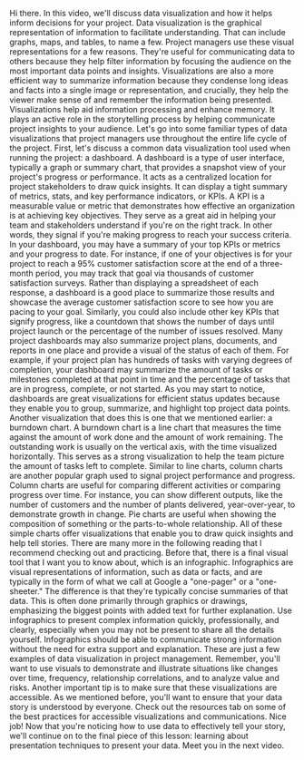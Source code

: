 Hi there. In this video, we'll discuss data visualization and how it helps
inform decisions for your project. Data visualization is the graphical
representation of information to facilitate understanding. That can include
graphs, maps, and tables, to name a few. Project managers use these visual
representations for a few reasons. They're useful for communicating data to
others because they help filter information by focusing the audience on the most
important data points and insights. Visualizations are also a more efficient way
to summarize information because they condense long ideas and facts into a
single image or representation, and crucially, they help the viewer make sense
of and remember the information being presented. Visualizations help aid
information processing and enhance memory. It plays an active role in the
storytelling process by helping communicate project insights to your audience.
Let's go into some familiar types of data visualizations that project managers
use throughout the entire life cycle of the project. First, let's discuss a
common data visualization tool used when running the project: a dashboard. A
dashboard is a type of user interface, typically a graph or summary chart, that
provides a snapshot view of your project's progress or performance. It acts as a
centralized location for project stakeholders to draw quick insights. It can
display a tight summary of metrics, stats, and key performance indicators, or
KPIs. A KPI is a measurable value or metric that demonstrates how effective an
organization is at achieving key objectives. They serve as a great aid in
helping your team and stakeholders understand if you're on the right track. In
other words, they signal if you're making progress to reach your success
criteria. In your dashboard, you may have a summary of your top KPIs or metrics
and your progress to date. For instance, if one of your objectives is for your
project to reach a 95% customer satisfaction score at the end of a three-month
period, you may track that goal via thousands of customer satisfaction surveys.
Rather than displaying a spreadsheet of each response, a dashboard is a good
place to summarize those results and showcase the average customer satisfaction
score to see how you are pacing to your goal. Similarly, you could also include
other key KPIs that signify progress, like a countdown that shows the number of
days until project launch or the percentage of the number of issues resolved.
Many project dashboards may also summarize project plans, documents, and reports
in one place and provide a visual of the status of each of them. For example, if
your project plan has hundreds of tasks with varying degrees of completion, your
dashboard may summarize the amount of tasks or milestones completed at that
point in time and the percentage of tasks that are in progress, complete, or not
started. As you may start to notice, dashboards are great visualizations for
efficient status updates because they enable you to group, summarize, and
highlight top project data points. Another visualization that does this is one
that we mentioned earlier: a burndown chart. A burndown chart is a line chart
that measures the time against the amount of work done and the amount of work
remaining. The outstanding work is usually on the vertical axis, with the time
visualized horizontally. This serves as a strong visualization to help the team
picture the amount of tasks left to complete. Similar to line charts, column
charts are another popular graph used to signal project performance and
progress. Column charts are useful for comparing different activities or
comparing progress over time. For instance, you can show different outputs, like
the number of customers and the number of plants delivered, year-over-year, to
demonstrate growth in change. Pie charts are useful when showing the composition
of something or the parts-to-whole relationship. All of these simple charts
offer visualizations that enable you to draw quick insights and help tell
stories. There are many more in the following reading that I recommend checking
out and practicing. Before that, there is a final visual tool that I want you to
know about, which is an infographic. Infographics are visual representations of
information, such as data or facts, and are typically in the form of what we
call at Google a "one-pager" or a "one-sheeter." The difference is that they're
typically concise summaries of that data. This is often done primarily through
graphics or drawings, emphasizing the biggest points with added text for further
explanation. Use infographics to present complex information quickly,
professionally, and clearly, especially when you may not be present to share all
the details yourself. Infographics should be able to communicate strong
information without the need for extra support and explanation. These are just a
few examples of data visualization in project management. Remember, you'll want
to use visuals to demonstrate and illustrate situations like changes over time,
frequency, relationship correlations, and to analyze value and risks. Another
important tip is to make sure that these visualizations are accessible. As we
mentioned before, you'll want to ensure that your data story is understood by
everyone. Check out the resources tab on some of the best practices for
accessible visualizations and communications. Nice job! Now that you're noticing
how to use data to effectively tell your story, we'll continue on to the final
piece of this lesson: learning about presentation techniques to present your
data. Meet you in the next video.
